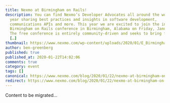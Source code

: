 ```yaml
---
title: Nexmo at Birmingham on Rails!
description: You can find Nexmo’s Developer Advocates all around the world every
  year sharing best practices and insights in software development,
  communications APIs and more. This year we are excited to join the inaugural
  Birmingham on Rails conference in Birmingham, Alabama on Friday, January 31st.
  The free conference is entirely community-driven and seeks to bring further
  […]
thumbnail: https://www.nexmo.com/wp-content/uploads/2020/01/E_Birmingham-on-Rails_1200x600.png
author: ben-greenberg
published: true
published_at: 2020-01-22T14:02:06
comments: true
category: event
tags: []
canonical: https://www.nexmo.com/blog/2020/01/22/nexmo-at-birmingham-on-rails-dr
redirect: https://www.nexmo.com/blog/2020/01/22/nexmo-at-birmingham-on-rails-dr
---
```

Content to be migrated...
